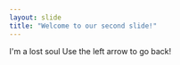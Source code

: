 ```yaml
---
layout: slide
title: "Welcome to our second slide!"
---
```

I'm a lost soul
Use the left arrow to go back!
